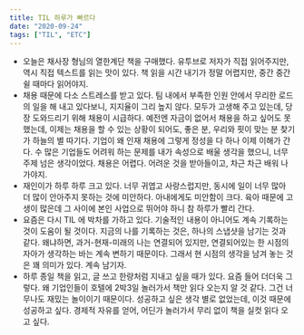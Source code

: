 ```yaml
---
title: TIL 하루가 빠르다
date: "2020-09-24"
tags: ["TIL", "ETC"]
---
```


- 오늘은 채사장 형님의 열한계단 책을 구매했다. 유투브로 저자가 직접 읽어주지만, 역시 직접 텍스트를 읽는 맛이 있다. 책 읽을 시간 내기가 정말 어렵지만, 중간 중간 쉴 때마다 읽어야지.
- 채용 때문에 다소 스트레스를 받고 있다. 팀 내에서 부족한 인원 안에서 무리한 로드의 일을 해 내고 있다보니, 지지율이 그리 높지 않다. 모두가 고생해 주고 있는데, 당장 도와드리기 위해 채용이 시급하다. 예전엔 자금이 없어서 채용을 하고 싶어도 못 했는데, 이제는 채용을 할 수 있는 상황이 되어도, 좋은 분, 우리와 핏이 맞는 분 찾기가 하늘의 별 따기다. 기업이 왜 인재 채용에 그렇게 정성을 다 하나 이제 이해가 간다. 수 많은 기업들도 어려워 하는 문제를 내가 속성으로 배울 생각을 했으니, 너무 주제 넘은 생각이었다. 채용은 어렵다. 어려운 것을 받아들이고, 차근 차근 배워 나가야지.
- 재인이가 하루 하루 크고 있다. 너무 귀엽고 사랑스럽지만, 동시에 일이 너무 많아 더 많이 안아주지 못하는 것에 미안하다. 아내에게도 미안함이 크다. 육아 때문에 고생이 많은데 그 사이에 본인 사업으로 뛰어야 하니 참 하루가 빨리 간다.
- 요즘은 다시 TIL 에 박차를 가하고 있다. 기술적인 내용이 아니어도 계속 기록하는 것이 도움이 될 것이다. 지금의 나를 기록하는 것은, 하나의 스냅샷을 남기는 것과 같다. 왜냐하면, 과거-현재-미래의 나는 연결되어 있지만, 연결되어있는 한 시점의 자아가 생각하는 바는 계속 변하기 때문이다. 그래서 현 시점의 생각을 남겨 놓는 것은 꽤 의미가 있다. 계속 남기자.
- 하루 종일 책을 읽고, 글 쓰고 한량처럼 지내고 싶을 때가 있다. 요즘 들어 더더욱 그렇다. 왜 기업인들이 호텔에 2박3일 놀러가서 책만 읽다 오는지 알 것 같다. 그건 너무나도 재밌는 놀이이기 때문이다. 성공하고 싶은 생각 별로 없었는데, 이것 때문에 성공하고 싶다. 경제적 자유를 얻어, 어딘가 놀러가서 무리 없이 책을 실컷 읽다 오고 싶다.
